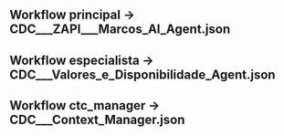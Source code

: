 ## Workflow principal -> CDC___ZAPI___Marcos_AI_Agent.json
## Workflow especialista -> CDC___Valores_e_Disponibilidade_Agent.json
## Workflow ctc_manager -> CDC___Context_Manager.json
